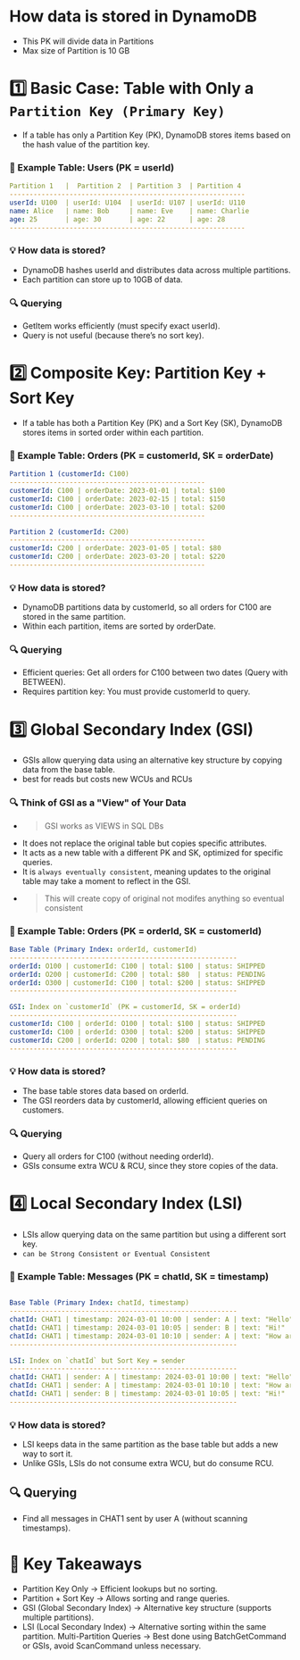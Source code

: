 
# How data is stored in DynamoDB
- This PK will divide data in Partitions
- Max size of Partition is 10 GB
# 1️⃣ Basic Case: Table with Only a `Partition Key (Primary Key)`
- If a table has only a Partition Key (PK), DynamoDB stores items based on the hash value of the partition key.

### 🔹 Example Table: Users (PK = userId)
```yml
Partition 1   |  Partition 2  | Partition 3  | Partition 4
-----------------------------------------------------------
userId: U100  | userId: U104  | userId: U107 | userId: U110
name: Alice   | name: Bob     | name: Eve    | name: Charlie
age: 25       | age: 30       | age: 22      | age: 28
-----------------------------------------------------------
```
### 💡 How data is stored?

- DynamoDB hashes userId and distributes data across multiple partitions.
- Each partition can store up to 10GB of data.
### 🔍 Querying
  - GetItem works efficiently (must specify exact userId).
  - Query is not useful (because there’s no sort key).

# 2️⃣ Composite Key: Partition Key + Sort Key
- If a table has both a Partition Key (PK) and a Sort Key (SK), DynamoDB stores items in sorted order within each partition.

### 🔹 Example Table: Orders (PK = customerId, SK = orderDate)

```yaml
Partition 1 (customerId: C100)
-------------------------------------------------
customerId: C100 | orderDate: 2023-01-01 | total: $100
customerId: C100 | orderDate: 2023-02-15 | total: $150
customerId: C100 | orderDate: 2023-03-10 | total: $200
-------------------------------------------------

Partition 2 (customerId: C200)
-------------------------------------------------
customerId: C200 | orderDate: 2023-01-05 | total: $80
customerId: C200 | orderDate: 2023-03-20 | total: $220
-------------------------------------------------
```
### 💡 How data is stored?

- DynamoDB partitions data by customerId, so all orders for C100 are stored in the same partition.
- Within each partition, items are sorted by orderDate.
### 🔍 Querying

- Efficient queries: Get all orders for C100 between two dates (Query with BETWEEN).
- Requires partition key: You must provide customerId to query.

 
# 3️⃣ Global Secondary Index (GSI)
- GSIs allow querying data using an alternative key structure by copying data from the base table.
- best for reads but costs new WCUs and RCUs
### 🔍 Think of GSI as a "View" of Your Data
- > GSI works as VIEWS in SQL DBs
- It does not replace the original table but copies specific attributes.
- It acts as a new table with a different PK and SK, optimized for specific queries.
- It is `always eventually consistent`, meaning updates to the original table may take a moment to reflect in the GSI.
- > This will create copy of original not modifes anything so eventual consistent
### 🔹 Example Table: Orders (PK = orderId, SK = customerId)

```yaml
Base Table (Primary Index: orderId, customerId)
---------------------------------------------------------
orderId: O100 | customerId: C100 | total: $100 | status: SHIPPED
orderId: O200 | customerId: C200 | total: $80  | status: PENDING
orderId: O300 | customerId: C100 | total: $200 | status: SHIPPED
---------------------------------------------------------

GSI: Index on `customerId` (PK = customerId, SK = orderId)
---------------------------------------------------------
customerId: C100 | orderId: O100 | total: $100 | status: SHIPPED
customerId: C100 | orderId: O300 | total: $200 | status: SHIPPED
customerId: C200 | orderId: O200 | total: $80  | status: PENDING
---------------------------------------------------------
```
### 💡 How data is stored?

- The base table stores data based on orderId.
- The GSI reorders data by customerId, allowing efficient queries on customers.
### 🔍 Querying

- Query all orders for C100 (without needing orderId).
- GSIs consume extra WCU & RCU, since they store copies of the data.

# 4️⃣ Local Secondary Index (LSI)
- LSIs allow querying data on the same partition but using a different sort key.
- `can be Strong Consistent or Eventual Consistent`

### 🔹 Example Table: Messages (PK = chatId, SK = timestamp)

```yaml

Base Table (Primary Index: chatId, timestamp)
---------------------------------------------------------
chatId: CHAT1 | timestamp: 2024-03-01 10:00 | sender: A | text: "Hello"
chatId: CHAT1 | timestamp: 2024-03-01 10:05 | sender: B | text: "Hi!"
chatId: CHAT1 | timestamp: 2024-03-01 10:10 | sender: A | text: "How are you?"
---------------------------------------------------------

LSI: Index on `chatId` but Sort Key = sender
---------------------------------------------------------
chatId: CHAT1 | sender: A | timestamp: 2024-03-01 10:00 | text: "Hello"
chatId: CHAT1 | sender: A | timestamp: 2024-03-01 10:10 | text: "How are you?"
chatId: CHAT1 | sender: B | timestamp: 2024-03-01 10:05 | text: "Hi!"
---------------------------------------------------------
```
### 💡 How data is stored?

- LSI keeps data in the same partition as the base table but adds a new way to sort it.
- Unlike GSIs, LSIs do not consume extra WCU, but do consume RCU.
## 🔍 Querying
- Find all messages in CHAT1 sent by user A (without scanning timestamps).

# 🚀 Key Takeaways
- Partition Key Only → Efficient lookups but no sorting.
- Partition + Sort Key → Allows sorting and range queries.
- GSI (Global Secondary Index) → Alternative key structure (supports multiple partitions).
- LSI (Local Secondary Index) → Alternative sorting within the same partition.
Multi-Partition Queries → Best done using BatchGetCommand or GSIs, avoid ScanCommand unless necessary.